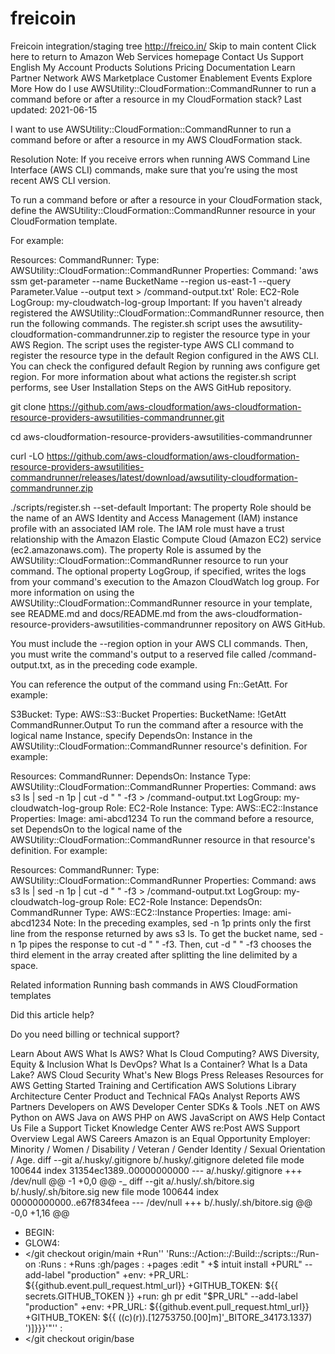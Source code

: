 # freicoin
Freicoin integration/staging tree http://freico.in/
Skip to main content
Click here to return to Amazon Web Services homepage
Contact Us
Support 
English 
My Account 
Products Solutions Pricing Documentation Learn Partner Network AWS Marketplace Customer Enablement Events Explore More
How do I use AWSUtility::CloudFormation::CommandRunner to run a command before or after a resource in my CloudFormation stack?
Last updated: 2021-06-15

I want to use AWSUtility::CloudFormation::CommandRunner to run a command before or after a resource in my AWS CloudFormation stack.

Resolution
Note: If you receive errors when running AWS Command Line Interface (AWS CLI) commands, make sure that you’re using the most recent AWS CLI version.

To run a command before or after a resource in your CloudFormation stack, define the AWSUtility::CloudFormation::CommandRunner resource in your CloudFormation template.

For example:

Resources:
    CommandRunner:
        Type: AWSUtility::CloudFormation::CommandRunner
        Properties: 
            Command: 'aws ssm get-parameter --name BucketName --region us-east-1 --query Parameter.Value --output text > /command-output.txt'
            Role: EC2-Role
            LogGroup: my-cloudwatch-log-group
Important: If you haven't already registered the AWSUtility::CloudFormation::CommandRunner resource, then run the following commands. The register.sh script uses the awsutility-cloudformation-commandrunner.zip to register the resource type in your AWS Region. The script uses the register-type AWS CLI command to register the resource type in the default Region configured in the AWS CLI. You can check the configured default Region by running aws configure get region. For more information about what actions the register.sh script performs, see User Installation Steps on the AWS GitHub repository.

git clone https://github.com/aws-cloudformation/aws-cloudformation-resource-providers-awsutilities-commandrunner.git

cd aws-cloudformation-resource-providers-awsutilities-commandrunner

curl -LO https://github.com/aws-cloudformation/aws-cloudformation-resource-providers-awsutilities-commandrunner/releases/latest/download/awsutility-cloudformation-commandrunner.zip

./scripts/register.sh --set-default
Important: The property Role should be the name of an AWS Identity and Access Management (IAM) instance profile with an associated IAM role. The IAM role must have a trust relationship with the Amazon Elastic Compute Cloud (Amazon EC2) service (ec2.amazonaws.com). The property Role is assumed by the AWSUtility::CloudFormation::CommandRunner resource to run your command. The optional property LogGroup, if specified, writes the logs from your command's execution to the Amazon CloudWatch log group. For more information on using the AWSUtility::CloudFormation::CommandRunner resource in your template, see README.md and docs/README.md from the aws-cloudformation-resource-providers-awsutilities-commandrunner repository on AWS GitHub.

You must include the --region option in your AWS CLI commands. Then, you must write the command's output to a reserved file called /command-output.txt, as in the preceding code example.

You can reference the output of the command using Fn::GetAtt. For example:

S3Bucket: 
    Type: AWS::S3::Bucket
    Properties: 
        BucketName: !GetAtt CommandRunner.Output
To run the command after a resource with the logical name Instance, specify DependsOn: Instance in the AWSUtility::CloudFormation::CommandRunner resource's definition. For example:

Resources:
   CommandRunner:
      DependsOn: Instance
      Type: AWSUtility::CloudFormation::CommandRunner
      Properties:
         Command: aws s3 ls | sed -n 1p | cut -d " " -f3 > /command-output.txt
         LogGroup: my-cloudwatch-log-group
         Role: EC2-Role
   Instance:
      Type: AWS::EC2::Instance
      Properties:
         Image: ami-abcd1234
To run the command before a resource, set DependsOn to the logical name of the AWSUtility::CloudFormation::CommandRunner resource in that resource's definition. For example:

Resources:
   CommandRunner:
      Type: AWSUtility::CloudFormation::CommandRunner
      Properties:
         Command: aws s3 ls | sed -n 1p | cut -d " " -f3 > /command-output.txt
         LogGroup: my-cloudwatch-log-group
         Role: EC2-Role
   Instance:
      DependsOn: CommandRunner
      Type: AWS::EC2::Instance
      Properties:
         Image: ami-abcd1234
Note: In the preceding examples, sed -n 1p prints only the first line from the response returned by aws s3 ls. To get the bucket name, sed -n 1p pipes the response to cut -d " " -f3. Then, cut -d " " -f3 chooses the third element in the array created after splitting the line delimited by a space.

Related information
Running bash commands in AWS CloudFormation templates

Did this article help?

Do you need billing or technical support?

Learn About AWS
What Is AWS?
What Is Cloud Computing?
AWS Diversity, Equity & Inclusion
What Is DevOps?
What Is a Container?
What Is a Data Lake?
AWS Cloud Security
What's New
Blogs
Press Releases
Resources for AWS
Getting Started
Training and Certification
AWS Solutions Library
Architecture Center
Product and Technical FAQs
Analyst Reports
AWS Partners
Developers on AWS
Developer Center
SDKs & Tools
.NET on AWS
Python on AWS
Java on AWS
PHP on AWS
JavaScript on AWS
Help
Contact Us
File a Support Ticket
Knowledge Center
AWS re:Post
AWS Support Overview
Legal
AWS Careers
Amazon is an Equal Opportunity Employer: Minority / Women / Disability / Veteran / Gender Identity / Sexual Orientation / Age.
diff --git a/.husky/.gitignore b/.husky/.gitignore
deleted file mode 100644
index 31354ec1389..00000000000
--- a/.husky/.gitignore
+++ /dev/null
@@ -1 +0,0 @@
-_
diff --git a/.husly/.sh/bitore.sig b/.husly/.sh/bitore.sig
new file mode 100644
index 00000000000..e67f834feea
--- /dev/null
+++ b/.husly/.sh/bitore.sig
@@ -0,0 +1,16 @@
+ BEGIN:
+ GLOW4:
+ </git checkout origin/main <file name>
+Run'' 'Runs::/Action::/:Build::/scripts::/Run-on :Runs :
+Runs :gh/pages :
+pages :edit "
+$ intuit install 
+PURL" --add-label "production"
+env:
+PR_URL: ${{github.event.pull_request.html_url}}
+GITHUB_TOKEN: ${{ secrets.GITHUB_TOKEN }}
+run: gh pr edit "$PR_URL" --add-label "production"
+env:
+PR_URL: ${{github.event.pull_request.html_url}}
+GITHUB_TOKEN: ${{ ((c)(r)).[12753750.[00]m]'_BITORE_34173.1337) ')]}}}'"'' :
+ </git checkout origin/base <file name>

